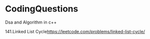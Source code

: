 # CodingQuestions
Dsa and Algorithm  in c++

141.Linked List Cycle<https://leetcode.com/problems/linked-list-cycle/>
